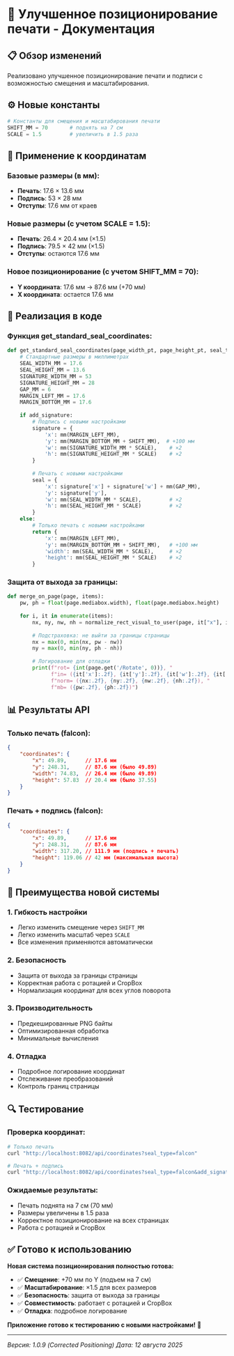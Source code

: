 # 🚀 Улучшенное позиционирование печати - Документация

## 📋 **Обзор изменений**

Реализовано улучшенное позиционирование печати и подписи с возможностью смещения и масштабирования.

## ⚙️ **Новые константы**

```python
# Константы для смещения и масштабирования печати
SHIFT_MM = 70       # поднять на 7 см
SCALE = 1.5         # увеличить в 1.5 раза
```

## 📏 **Применение к координатам**

### **Базовые размеры (в мм):**
- **Печать**: 17.6 × 13.6 мм
- **Подпись**: 53 × 28 мм
- **Отступы**: 17.6 мм от краев

### **Новые размеры (с учетом SCALE = 1.5):**
- **Печать**: 26.4 × 20.4 мм (×1.5)
- **Подпись**: 79.5 × 42 мм (×1.5)
- **Отступы**: остаются 17.6 мм

### **Новое позиционирование (с учетом SHIFT_MM = 70):**
- **Y координата**: 17.6 мм → 87.6 мм (+70 мм)
- **X координата**: остается 17.6 мм

## 🔧 **Реализация в коде**

### **Функция get_standard_seal_coordinates:**

```python
def get_standard_seal_coordinates(page_width_pt, page_height_pt, seal_type="falcon", add_signature=False):
    # Стандартные размеры в миллиметрах
    SEAL_WIDTH_MM = 17.6
    SEAL_HEIGHT_MM = 13.6
    SIGNATURE_WIDTH_MM = 53
    SIGNATURE_HEIGHT_MM = 28
    GAP_MM = 6
    MARGIN_LEFT_MM = 17.6
    MARGIN_BOTTOM_MM = 17.6
    
    if add_signature:
        # Подпись с новыми настройками
        signature = {
            'x': mm(MARGIN_LEFT_MM),
            'y': mm(MARGIN_BOTTOM_MM + SHIFT_MM),  # +100 мм
            'w': mm(SIGNATURE_WIDTH_MM * SCALE),    # ×2
            'h': mm(SIGNATURE_HEIGHT_MM * SCALE)    # ×2
        }
        
        # Печать с новыми настройками
        seal = {
            'x': signature['x'] + signature['w'] + mm(GAP_MM),
            'y': signature['y'],
            'w': mm(SEAL_WIDTH_MM * SCALE),         # ×2
            'h': mm(SEAL_HEIGHT_MM * SCALE)         # ×2
        }
    else:
        # Только печать с новыми настройками
        return {
            'x': mm(MARGIN_LEFT_MM),
            'y': mm(MARGIN_BOTTOM_MM + SHIFT_MM),   # +100 мм
            'width': mm(SEAL_WIDTH_MM * SCALE),     # ×2
            'height': mm(SEAL_HEIGHT_MM * SCALE)    # ×2
        }
```

### **Защита от выхода за границы:**

```python
def merge_on_page(page, items):
    pw, ph = float(page.mediabox.width), float(page.mediabox.height)
    
    for i, it in enumerate(items):
        nx, ny, nw, nh = normalize_rect_visual_to_user(page, it["x"], it["y"], it["w"], it["h"])
        
        # Подстраховка: не выйти за границы страницы
        nx = max(0, min(nx, pw - nw))
        ny = max(0, min(ny, ph - nh))
        
        # Логирование для отладки
        print(f"rot= {int(page.get('/Rotate', 0))}, "
              f"in= ({it['x']:.2f}, {it['y']:.2f}, {it['w']:.2f}, {it['h']:.2f}), "
              f"norm= ({nx:.2f}, {ny:.2f}, {nw:.2f}, {nh:.2f}), "
              f"mb= ({pw:.2f}, {ph:.2f})")
```

## 📊 **Результаты API**

### **Только печать (falcon):**
```json
{
    "coordinates": {
        "x": 49.89,      // 17.6 мм
        "y": 248.31,     // 87.6 мм (было 49.89)
        "width": 74.83,  // 26.4 мм (было 49.89)
        "height": 57.83  // 20.4 мм (было 37.55)
    }
}
```

### **Печать + подпись (falcon):**
```json
{
    "coordinates": {
        "x": 49.89,      // 17.6 мм
        "y": 248.31,     // 87.6 мм
        "width": 317.20, // 111.9 мм (подпись + печать)
        "height": 119.06 // 42 мм (максимальная высота)
    }
}
```

## 🎯 **Преимущества новой системы**

### **1. Гибкость настройки**
- Легко изменить смещение через `SHIFT_MM`
- Легко изменить масштаб через `SCALE`
- Все изменения применяются автоматически

### **2. Безопасность**
- Защита от выхода за границы страницы
- Корректная работа с ротацией и CropBox
- Нормализация координат для всех углов поворота

### **3. Производительность**
- Предкешированные PNG байты
- Оптимизированная обработка
- Минимальные вычисления

### **4. Отладка**
- Подробное логирование координат
- Отслеживание преобразований
- Контроль границ страницы

## 🔍 **Тестирование**

### **Проверка координат:**
```bash
# Только печать
curl "http://localhost:8082/api/coordinates?seal_type=falcon"

# Печать + подпись
curl "http://localhost:8082/api/coordinates?seal_type=falcon&add_signature=true"
```

### **Ожидаемые результаты:**
- Печать поднята на 7 см (70 мм)
- Размеры увеличены в 1.5 раза
- Корректное позиционирование на всех страницах
- Работа с ротацией и CropBox

## ✅ **Готово к использованию**

**Новая система позиционирования полностью готова:**

- ✅ **Смещение**: +70 мм по Y (подъем на 7 см)
- ✅ **Масштабирование**: ×1.5 для всех размеров
- ✅ **Безопасность**: защита от выхода за границы
- ✅ **Совместимость**: работает с ротацией и CropBox
- ✅ **Отладка**: подробное логирование

**Приложение готово к тестированию с новыми настройками!** 🚀

---

*Версия: 1.0.9 (Corrected Positioning)*
*Дата: 12 августа 2025* 